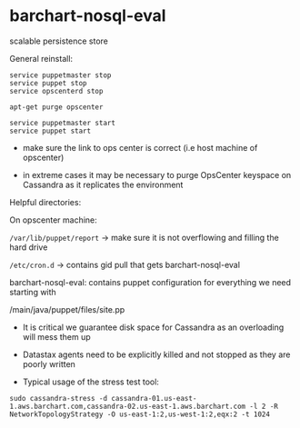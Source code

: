 barchart-nosql-eval
===================

scalable persistence store

General reinstall:

```
service puppetmaster stop
service puppet stop
service opscenterd stop

apt-get purge opscenter

service puppetmaster start
service puppet start

```

- make sure the link to ops center is correct (i.e host machine of opscenter)

- in extreme cases it may be necessary to purge OpsCenter keyspace on Cassandra as it replicates the environment

Helpful directories:

On opscenter machine:

`/var/lib/puppet/report` -> make sure it is not overflowing and filling the hard drive

`/etc/cron.d` -> contains gid pull that gets barchart-nosql-eval

barchart-nosql-eval: contains puppet configuration for everything we need starting with

/main/java/puppet/files/site.pp

- It is critical we guarantee disk space for Cassandra as an overloading will mess them up

- Datastax agents need to be explicitly killed and not stopped as they are poorly written

- Typical usage of the stress test tool:

`sudo cassandra-stress -d cassandra-01.us-east-1.aws.barchart.com,cassandra-02.us-east-1.aws.barchart.com -l 2 -R NetworkTopologyStrategy -O us-east-1:2,us-west-1:2,eqx:2 -t 1024`
